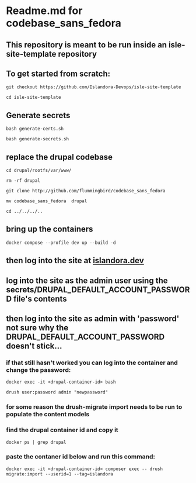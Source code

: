 # Readme.md for codebase_sans_fedora

## This repository is meant to be run inside an isle-site-template repository
 
## To get started from scratch:

`git checkout https://github.com/Islandora-Devops/isle-site-template`

`cd isle-site-template`

## Generate secrets

`bash generate-certs.sh`


`bash generate-secrets.sh`


## replace the drupal codebase

`cd drupal/rootfs/var/www/`

`rm -rf drupal`

`git clone http://github.com/flummingbird/codebase_sans_fedora`

`mv codebase_sans_fedora  drupal`

`cd ../../../..`

## bring up the containers

`docker compose --profile dev up --build -d`

## then log into the site at [islandora.dev](https://islandora.dev)

## log into the site as the admin user using the secrets/DRUPAL_DEFAULT_ACCOUNT_PASSWORD file's contents

## then log into the site as admin with 'password' not sure why the DRUPAL_DEFAULT_ACCOUNT_PASSWORD doesn't stick...

### if that still hasn't worked you can log into the container and change the password:

`docker exec -it <drupal-container-id> bash`


`drush user:password admin "newpassword"`


### for some reason the drush-migrate import needs to be run to populate the content models

### find the drupal container id and copy it

`docker ps | grep drupal`

### paste the contaner id below and run this command:

`docker exec -it <drupal-container-id> composer exec -- drush migrate:import --userid=1 --tag=islandora`


